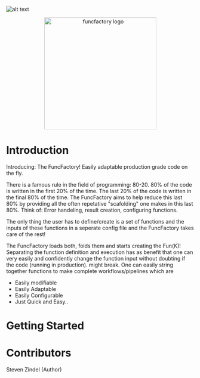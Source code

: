 ![alt text](../media/images/factory.png?raw=true)

<p align="center"><img src="../media/images/factory.png" alt="funcfactory logo" width="300" /></p>

# Introduction
Introducing: The FuncFactory! Easily adaptable production grade code on the fly.

There is a famous rule in the field of programming: 80-20. 80% of the code is written in the first 20% of the time. The last 20% of the code is written in the final 80% of the time.
The FuncFactory aims to help reduce this last 80% by providing all the often repetative "scafolding" one makes in this last 80%. Think of: Error handeling, result creation, configuring functions.

The only thing the user has to define/create is a set of functions and the inputs of these functions in a seperate config file and the FuncFactory takes care of the rest!

The FuncFactory loads both, folds them and starts creating the Fun(K)! Separating the function definition and execution 
has as benefit that one can very easily and confidently change the function input without doubting if the code (running in production).
might break. One can easily string together functions to make complete workflows/pipelines which are
- Easily modifiable
- Easily Adaptable
- Easily Configurable
- Just Quick and Easy..

# Getting Started

# Contributors
Steven Zindel (Author)